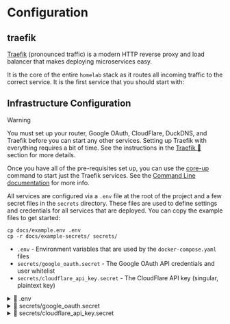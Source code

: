 # Configuration

## traefik

[Traefik](https://github.com/traefik/traefik) (pronounced traffic) is a modern HTTP reverse proxy and load balancer that
makes deploying microservices easy.

It is the core of the entire `homelab` stack as it routes all incoming traffic to the
correct service. It is the first service that you should start with:

## Infrastructure Configuration

> [!WARNING]
>
> You must set up your router, Google OAuth, CloudFlare, DuckDNS, and Traefik
> before you can start any other services. Setting up Traefik with everything
> requires a bit of time. See the instructions in the
> [Traefik 🚦](traefik.md) section for more details.
>
> Once you have all of the pre-requisites set up, you can use the
> [core-up](cli.md#core-up) command to start just the Traefik services.
> See the [Command Line documentation](#cli.md) for more info.

All services are configured via a `.env` file at the root of the project and a few secret
files in the `secrets` directory. These files are used to define settings and credentials
for all services that are deployed. You can copy the example files to get started:

```shell
cp docs/example.env .env
cp -r docs/example-secrets/ secrets/
```

-   `.env` - Environment variables that are used by the `docker-compose.yaml` files
-   `secrets/google_oauth.secret` - The Google OAuth API credentials and user whitelist
-   `secrets/cloudflare_api_key.secret` - The CloudFlare API key (singular, plaintext key)

<details><summary>📄 .env</summary>
<p>

```shell
--8<-- "docs/example.env"
```

</p>
</details>

<details><summary>📄 secrets/google_oauth.secret</summary>
<p>

```shell
--8<-- "docs/example-secrets/google_oauth.secret"
```

</p>

</details>

<details><summary>📄 secrets/cloudflare_api_key.secret</summary>
<p>

```shell
--8<-- "docs/example-secrets/cloudflare_api_key.secret"
```

## App Deployment

Which apps to deploy are defined in the `docker-compose.yaml` files. For example,
To disable specific apps in the `media` profile, you would comment out the `include` directive
in the root `docker-compose.yaml` file.

<details><summary>📄 docker-compose.yaml</summary>
<p>

```yaml
--8<-- "docker-compose.yaml"
```

</p>
</details>

## App Configuration

Each app has its own configuration process - see the `Applications` documentation
for more information about a specific app.

When connecting these applications together, it is important to note that they
all share a common docker network. This means that when you're trying to connect
to a service you can simply use a service name as the hostname. For example,
if you're trying to connect to the sonarr service from the ombi service
you can simply use http://sonarr:8989 as the hostname.
